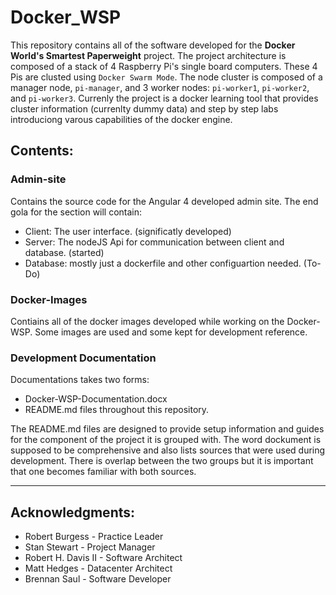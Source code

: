 # Docker_WSP
This repository contains all of the software developed for the **Docker World's Smartest Paperweight** project.
The project architecture is composed of a stack of 4 Raspberry Pi's single board computers. These 4 Pis are clusted 
using `Docker Swarm Mode`. The node cluster is composed of a manager node, `pi-manager`, and 3 worker nodes: 
`pi-worker1`, `pi-worker2`, and `pi-worker3`. Currenly the project is a docker learning tool that 
provides cluster information (currenlty dummy data) and step by step labs introduciong varous capabilities 
of the docker engine.

## Contents:

### Admin-site
Contains the source code for the Angular 4 developed admin site. The end gola for the section will contain:
- Client: The user interface. (significatly developed)
- Server: The nodeJS Api for communication between client and database. (started)
- Database: mostly just a dockerfile and other configuartion needed. (To-Do)

### Docker-Images
Contiains all of the docker images developed while working on the Docker-WSP. Some images are used and some kept for
development reference. 

### Development Documentation
Documentations takes two forms:
- Docker-WSP-Documentation.docx
- README.md files throughout this repository. 

The README.md files are designed to provide setup information and guides for the component of the project 
it is grouped with. The word dockument is supposed to be comprehensive and also lists sources that were
used during development. There is overlap between the two groups but it is important that one becomes 
familiar with both sources.

<hr>

## Acknowledgments:

- Robert Burgess - Practice Leader
- Stan Stewart - Project Manager
- Robert H. Davis II - Software Architect 
- Matt Hedges - Datacenter Architect 
- Brennan Saul - Software Developer 
